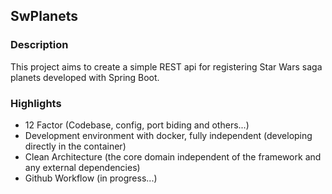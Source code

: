 ## SwPlanets

### Description
This project aims to create a simple REST api for registering Star Wars saga planets developed with Spring Boot.

### Highlights
- 12 Factor (Codebase, config, port biding and others...)
- Development environment with docker, fully independent (developing directly in the container)
- Clean Architecture (the core domain independent of the framework and any external dependencies)
- Github Workflow (in progress...)
